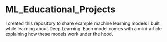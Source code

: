 # ML_Educational_Projects
I created this repository to share example machine learning models I built while learning about Deep Learning. Each model comes with a mini-article explaining how these models work under the hood.
